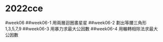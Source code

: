 # 2022cce
#week06
##week06-1
用兩層迴圈畫星星
##week06-2
劃出等腰三角形1,3,5,7,9
##week06-3
用暴力求最大公因數
##week06-4
用輾轉相除法求最大公因數
